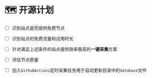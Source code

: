 # :world_map: 开源计划

- [ ]  识别站点是否提供免费节点
- [ ] 识别站点的免费流量和试用时长
- [ ]  针对满足上述条件的站点提供效率极高的**一键采集**方案
- [ ]  评估节点质量
- [ ] 加入`GithubActions`定时采集任务用于自动更新目录中的`database`文件

